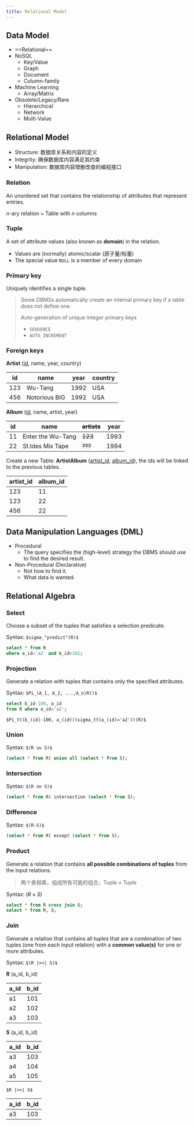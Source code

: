 ```yaml
---
title: Relational Model　
---
```


## Data Model

- ==Relational==
- NoSQL
	- Key/Value
	- Graph
	- Document
	- Column-family
- Machine Learning
	- Array/Matrix
- Obsolete/Legacy/Rare
	- Hierarchical
	- Network
	- Multi-Value

## Relational Model

- Structure: 数据库关系和内容的定义
- Integrity: 确保数据库内容满足其约束
- Manipulation: 数据库内容增删改查的编程接口

### Relation

 An unordered set that contains the relationship of attributes that represent entries.

$n$-ary relation = Table with $n$ columns

### Tuple

A set of attribute values (also known as **domain**) in the relation.

- Values are (normally) atomic/scalar (原子量/标量)
- The special value `NULL` is a member of every domain

### Primary key

Uniquely identifies a single tuple.

> Some DBMSs automatically create an internal primary key if a table does not define one.
>
> Auto-generation of unique integer primary keys
> 
> - `SEQUENCE`
> - `AUTO_INCREMENT`

### Foreign keys

**Artist** (<u>id</u>, name, year, country)

| id  | name          | year | country |
| --- | ------------- | ---- | ------- |
| 123 | Wu-Tang       | 1992 | USA     |
| 456 | Notorious BIG | 1992 | USA     | 

**Album** (<u>id</u>, name, artist, year)

| id  | name              | ~~artists~~ | year |
| --- | ----------------- | ------- | ---- |
| 11  | Enter the Wu-Tang | ~~123~~     | 1993 |
| 22  | St.Ides Mix Tape  | ~~???~~     | 1994 | 

Create a new Table: **ArtistAlbum** (<u>artist_id</u>, <u>album_id</u>), the ids will be linked to the previous tables.

| artist_id | album_id |
| --------- | -------- |
| 123       | 11       |
| 123       | 22       |
| 456       | 22       | 

## Data Manipulation Languages (DML)

- Procedural
	- The query specifies the (high-level) strategy the DBMS should use to find the desired result.
- Non-Procedural (Declarative)
	- Not how to find it.
	- What data is wanted.


## Relational Algebra

### Select

Choose a subset of the tuples that satisfies a selection predicate. 

Syntax: `$sigma_"predict"(R)$`

```sql mark={1}
select * from R
where a_id='a2' and b_id>102;
```

### Projection

Generate a relation with tuples that contains only the specified attributes.

Syntax: `$Pi_(A_1, A_2, ...,A_n)R()$`

```sql mark=/b_id-100, a_id/
select b_id-100, a_id
from R where a_id='a2';
```

`$Pi_tt(b_(id)-100, a_(id))(sigma_tt(a_(id)='a2'))(R)$`

### Union

Syntax: `$(R uu S)$`

```sql
(select * from R) union all (select * from S);
```

### Intersection

Syntax: `$(R nn S)$`

```sql
(select * from R) intersection (select * from S);
```

### Difference

Syntax: `$(R-S)$`

```sql
(select * from R) exsept (select * from S);
```

### Product

Generate a relation that contains **all possible combinations of tuples** from the input relations.

> 两个表相乘，组成所有可能的组合，Tuple $\times$ Tuple

Syntax: $(R \times S)$

```sql
select * from R cross join S;
select * from R, S;
```

### Join

Generate a relation that contains all tuples that are a combination of two tuples (one from each input relation) with a **common value(s)** for one or more attributes.

Syntax: `$(R |><| S)$`

**R** (a_id, b_id)

| a_id | b_id |
| ---- | ---- |
| a1   | 101  |
| a2   | 102  |
| a3   | 103  | 

**S** (a_id, b_id)

| a_id | b_id |
| ---- | ---- |
| a3   | 103  |
| a4   | 104  |
| a5   | 105  | 

`$R |><| S$`

| a_id | b_id |
| ---- | ---- |
| a3   | 103  | 



